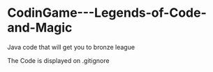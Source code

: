 # CodinGame---Legends-of-Code-and-Magic
Java code that will get you to bronze league

The Code is displayed on .gitignore
